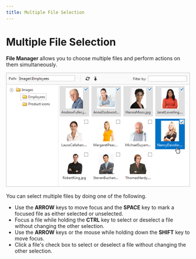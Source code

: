 ```yaml
---
title: Multiple File Selection
---
```

# Multiple File Selection
**File Manager** allows you to choose multiple files and perform actions on them simultaneously.

![EUD_FileManager_multiselect](../../images/Img22649.png)

You can select multiple files by doing one of the following.
* Use the **ARROW** keys to move focus and the **SPACE** key to mark a focused file as either selected or unselected.
* Focus a file while holding the **CTRL** key to select or deselect a file without changing the other selection.
* Use the **ARROW** keys or the mouse while holding down the **SHIFT** key to move focus.
* Click a file's check box to select or deselect a file without changing the other selection.